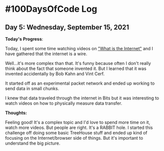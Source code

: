 # #100DaysOfCode Log

## Day 5: Wednesday, September 15, 2021

**Today's Progress**:

Today, I spent some time watching videos on ["What is the Internet"](https://roadmap.sh/guides/what-is-internet) and I have gathered that the internet is a wire.

Well...it's more complex than that. It's funny because often I don't really think about the fact that someone invented it. But I learned that it was invented accidentally by Bob Kahn and Vint Cerf.

It started off as an experimental packet network and ended up working to send data in small chunks.

I knew that data traveled through the internet in Bits but it was interesting to watch videos on how to physically measure data transfer.

**Thoughts:**

Feeling good! It's a complex topic and I'd love to spend more time on it, watch more videos. But people are right. It's a RABBIT hole. I started this challenge off doing some basic TreeHouse stuff and ended up kind of focusing on the Internet/browser side of things. But it's important to understand the big picture.
